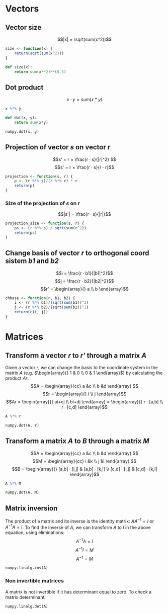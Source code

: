 
# Vectors
## Vector size
$$|x| = \sqrt(sum(x^2))$$
```R
size <- function(x) {
	return(sqrt(sum(x^2)))
}
```

```python
def size(x):
	return sum(x**2)**(0.5)
```
## Dot product
$$x · y = sum(x*y)$$
```R
x %*% y
```

```python
def dot(x, y):
	return sum(x*y)

numpy.dot(x, y)
```
## Projection of vector *s* on vector *r*
$$s' = r × \frac{r · s}{|r|^2} $$
$$s' = r × \frac{r · s}{r · r}$$
```R
projection <- function(s, r) {
	p <- (r %*% s)/(r %*% r) * r
	return(p)
}
```

### Size of the projection of *s* on *r*
$$|s'| = \frac{r · s}{|r|}$$
```R
projection_size <- function(s, r) {
	ps <- (r %*% s) / sqrt(sum(r^2))
	return(ps)
}
```

## Change basis of vector *r* to orthogonal coord sistem *b1* and *b2*
$$i = \frac{r · b1}{|b1|^2}$$
$$j = \frac{r · b2}{|b2|^2}$$
$$r' = \begin{array}{} a \\ b \end{array}$$
```R
chbase <- function(r, b1, b2) {
	i <- (r %*% b1)/(sqrt(sum(b1))^2)
	j <- (r %*% b2)/(sqrt(sum(b2))^2)
	return(c(i, j))
}
```

# Matrices

## Transform a vector *r*  to *r'* through a matrix *A*
Given a vector $r$, we can change the basis to the coordinate system in the matrix $A$ (e.g. $\begin{array}{} 1 & 0 \\ 0 & 1 \end{array}$) by calculating the product $Ar$.
$$A = \begin{array}{cc} a &c \\ b &d \end{array} $$
$$r = \begin{array}{} i \\ j \end{array}$$
$$Ar = \begin{array}{} ai+cj \\ bi+dj \end{array} = \begin{array}{} r · [a,b] \\ r · [c,d] \end{array}$$
```R
A %*% r
```
```python
numpy.dot(A, r)
```
## Transform a matrix *A* to *B* through a matrix *M*
$$A = \begin{array}{cc} a &c \\ b &d \end{array} $$
$$M = \begin{array}{cc} i &k \\ j &l \end{array} $$
$$B = \begin{array}{} [a,b] · [i,j] & [a,b] · [k,l] \\ [c,d] · [i,j] & [c,d] · [k,l] \end{array}$$
```R
A %*% M
```
```python
numpy.dot(A, M)
```
## Matrix inversion
The product of a matrix and its inverse is the identity matrix: $A A^{-1} = I$ or $A^{-1} A = I$.
To find the inverse of $A$, we can transform $A$ to $I$ in the above equation, using eliminations:
$$A^{-1}A = I$$
$$A^{-1}I = M$$
$$A^{-1} = M$$
```python
numpy.linalg.inv(A)
```
### Non invertible matrices
A matrix is not invertible if it has determinant equal to zero.
To check a matrix determinant:
```python
numpy.linalg.det(A)
```
